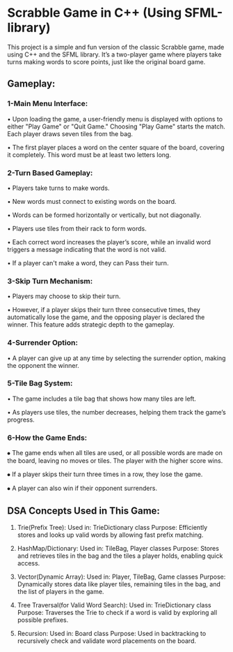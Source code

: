 # Scrabble Game in C++ (Using SFML-library)
This project is a simple and fun version of the classic Scrabble game, made using C++ and the SFML library. It’s a two-player game where players take turns making words to score points, just like the original board game.

## Gameplay:
### 1-Main Menu Interface:
  •	Upon loading the game, a user-friendly menu is displayed with options to either "Play Game" or "Quit Game." Choosing "Play Game" starts the match. Each player draws seven tiles from the bag.
  
  •	The first player places a word on the center square of the board, covering it completely. This word must be at least two letters long.


### 2-Turn Based Gameplay:
  •	Players take turns to make words. 
  
  •	New words must connect to existing words on the board. 
  
  •	Words can be formed horizontally or vertically, but not diagonally. 
  
  •	Players use tiles from their rack to form words. 
  
  •	Each correct word increases the player’s score, while an invalid word triggers a message indicating that the word is not valid.
  
  •	 If a player can't make a word, they can Pass their turn.



### 3-Skip Turn Mechanism:
  •	Players may choose to skip their turn. 
  
  •	However, if a player skips their turn three consecutive times, they automatically lose the game, and the opposing player is declared the winner. This feature adds strategic depth to the gameplay.

### 4-Surrender Option:
  •	A player can give up at any time by selecting the surrender option, making the opponent the winner.

### 5-Tile Bag System:
  •	The game includes a tile bag that shows how many tiles are left.
  
  •	 As players use tiles, the number decreases, helping them track the game’s progress.

### 6-How the Game Ends:
  ⦁ The game ends when all tiles are used, or all possible words are made on the board,   leaving no moves or tiles. The player with the higher score wins.
  
  ⦁	If a player skips their turn three times in a row, they lose the game.

  ⦁	A player can also win if their opponent surrenders.

## DSA Concepts Used in This Game:

  1. Trie(Prefix Tree): Used in: TrieDictionary class Purpose: Efficiently stores and looks up valid words by allowing fast prefix matching.

  2. HashMap/Dictionary: Used in: TileBag, Player classes Purpose: Stores and retrieves tiles in the bag and the tiles a player holds, enabling quick access.

  3. Vector(Dynamic Array): Used in: Player, TileBag, Game classes  Purpose: Dynamically stores data like player tiles, remaining tiles in the bag, and the list of players in the game.

  4. Tree Traversal(for Valid Word Search): Used in: TrieDictionary class  Purpose: Traverses the Trie to check if a word is valid by exploring all possible prefixes.

  5. Recursion: Used in: Board class Purpose: Used in backtracking to recursively check and validate word placements on the board.


